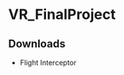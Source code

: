 # VR_FinalProject

## Downloads
- Flight Interceptor <a href="https://assetstore.unity.com/packages/3d/vehicles/air/fighter-interceptor-102321"></a>
